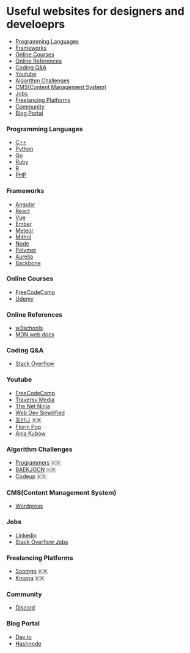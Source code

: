 # Useful websites for designers and develoeprs
* [Programming Languages](#programming-languages)
* [Frameworks](#frameworks)
* [Online Courses](#online-courses)
* [Online References](#online-references)
* [Coding Q&A](#coding-qa)
* [Youtube](#youtube)
* [Algorithm Challenges](#algorithm-challenges)
* [CMS(Content Management System)](#cmscontent-management-system)
* [Jobs](#jobs)
* [Freelancing Platforms](#freelancing-platforms)
* [Community](#community)
* [Blog Portal](#blog-portal)

### Programming Languages
* [C++](https://isocpp.org/)
* [Python](https://www.python.org/)
* [Go](https://golang.org/)
* [Ruby](https://www.ruby-lang.org/en/)
* [R](https://www.r-project.org/)
* [PHP](https://www.php.net/)

### Frameworks
* [Angular](https://angular.io/)
* [React](https://reactjs.org/)
* [Vue](https://vuejs.org/)
* [Ember](https://emberjs.com/)
* [Meteor](https://www.meteor.com/)
* [Mithril](https://mithril.js.org/)
* [Node](https://nodejs.org/en/)
* [Polymer](https://www.polymer-project.org/)
* [Aurelia](https://aurelia.io/)
* [Backbone](https://backbonejs.org/)

### Online Courses
* [FreeCodeCamp](https://www.freecodecamp.org/)
* [Udemy](https://www.udemy.com/)

### Online References
* [w3schools](https://www.w3schools.com/)
* [MDN web docs](https://developer.mozilla.org/)

### Coding Q&A
* [Stack Overflow](https://stackoverflow.com/)

### Youtube
* [FreeCodeCamp](https://www.youtube.com/channel/UC8butISFwT-Wl7EV0hUK0BQ)
* [Traversy Media](https://www.youtube.com/channel/UC29ju8bIPH5as8OGnQzwJyA)
* [The Net Ninja](https://www.youtube.com/channel/UCW5YeuERMmlnqo4oq8vwUpg)
* [Web Dev Simplified](https://www.youtube.com/channel/UCFbNIlppjAuEX4znoulh0Cw)
* [동빈나](https://www.youtube.com/channel/UChflhu32f5EUHlY7_SetNWw) :kr:
* [Florin Pop](https://www.youtube.com/channel/UCeU-1X402kT-JlLdAitxSMA)
* [Ania Kubów](https://www.youtube.com/channel/UC5DNytAJ6_FISueUfzZCVsw)

### Algorithm Challenges
* [Programmers](https://programmers.co.kr/) :kr:
* [BAEKJOON](https://www.acmicpc.net/) :kr:
* [Codeup](https://codeup.kr/) :kr:

### CMS(Content Management System)
* [Wordpress](https://wordpress.com/)

### Jobs
* [Linkedin](https://www.linkedin.com/)
* [Stack Overflow Jobs](https://stackoverflow.com/jobs)

### Freelancing Platforms
* [Soomgo](https://soomgo.com/) :kr:
* [Kmong](https://kmong.com/) :kr:

### Community
* [Discord](https://discord.com/)

### Blog Portal
* [Dev.to](https://dev.to/)
* [Hashnode](https://hashnode.com/)

